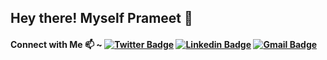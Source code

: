 ## Hey there! Myself Prameet 👋

<!--
**prameetu/prameetu** is a ✨ _special_ ✨ repository because its `README.md` (this file) appears on your GitHub profile.

Here are some ideas to get you started:

- 🔭 I’m currently working on ...
- 🌱 I’m currently learning ...
- 👯 I’m looking to collaborate on ...
- 🤔 I’m looking for help with ...
- 💬 Ask me about ...
- 📫 How to reach me: ...
- 😄 Pronouns: ...
- ⚡ Fun fact: ...
-->

#### Connect with Me 📫 ~ [![Twitter Badge](https://img.shields.io/badge/-@PrameetUpadhyay-1ca0f1?style=flat-square&labelColor=1ca0f1&logo=twitter&logoColor=white&link=https://twitter.com/PrameetUpadhyay)](https://twitter.com/PrameetUpadhyay)  [![Linkedin Badge](https://img.shields.io/badge/-@Prameet_Upadhyay-blue?style=flat-square&logo=Linkedin&logoColor=white&link=https://www.linkedin.com/in/prameet-upadhyay-3a08991b8/)](https://www.linkedin.com/in/prameet-upadhyay-3a08991b8/)   [![Gmail Badge](https://img.shields.io/badge/-prameetu20@gmail.com-c14438?style=flat-square&logo=Gmail&logoColor=white&link=mailto:prameetu20@gmail.com)](mailto:prameetu20@gmail.com)
